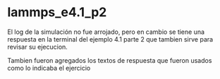 # lammps_e4.1_p2
El log de la simulación no fue arrojado, pero en cambio se tiene una respuesta en la terminal del ejemplo 4.1 parte 2 que tambien sirve para revisar su ejecucion.

Tambien fueron agregados los textos de respuesta que fueron usados como lo indicaba el ejercicio 
